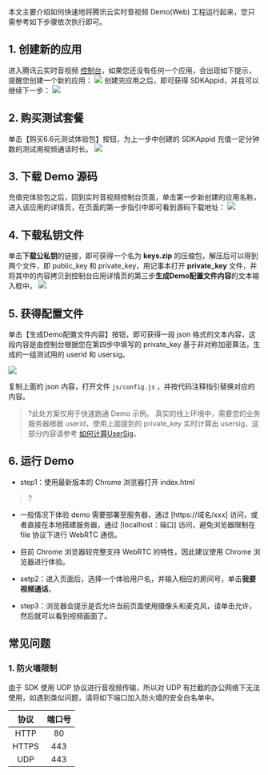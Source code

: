 本文主要介绍如何快速地将腾讯云实时音视频 Demo(Web) 工程运行起来，您只需参考如下步骤依次执行即可。

## 1. 创建新的应用

进入腾讯云实时音视频 [控制台](https://console.cloud.tencent.com/rav)，如果您还没有任何一个应用，会出现如下提示，提醒您创建一个新的应用：
![](https://main.qcloudimg.com/raw/6ca631d8a7be7d339845645f8c9f6ab6.png)
创建完应用之后，即可获得 SDKAppid，并且可以继续下一步：
![](https://main.qcloudimg.com/raw/af782656b5042abce3dd8dc1f164791e.png)

## 2. 购买测试套餐
单击【购买6.6元测试体验包】按钮，为上一步中创建的 SDKAppid 充值一定分钟数的测试用视频通话时长。
![](https://main.qcloudimg.com/raw/f0ff77dedba7017ec05e57d834ec7f48.png)

## 3. 下载 Demo 源码
充值完体验包之后，回到实时音视频控制台页面，单击第一步新创建的应用名称，进入该应用的详情页，在页面的第一步指引中即可看到源码下载地址：
![](https://main.qcloudimg.com/raw/100be38c27d503f0cfe689d7512f0131.png)

## 4. 下载私钥文件
单击**下载公私钥**的链接，即可获得一个名为 **keys.zip** 的压缩包，解压后可以得到两个文件，即 public_key 和 private_key，用记事本打开 **private_key** 文件，并将其中的内容拷贝到控制台应用详情页的第三步**生成Demo配置文件内容**的文本输入框中。
![](https://main.qcloudimg.com/raw/75edc5d22563c32aace232543915bbff.png)

## 5. 获得配置文件
单击【生成Demo配置文件内容】按钮，即可获得一段 json 格式的文本内容，这段内容是由控制台根据您在第四步中填写的 private_key 基于非对称加密算法，生成的一组测试用的 userid 和 usersig。

![](https://main.qcloudimg.com/raw/5de8161bb72b2e19ebdb24ef6056751c.png)

复制上面的 json 内容，打开文件 `js/config.js` ，并按代码注释指引替换对应的内容。


>?此处方案仅用于快速跑通 Demo 示例。
真实的线上环境中，需要您的业务服务器根据 userid，使用上面提到的 private_key 实时计算出 usersig，这部分内容请参考 [如何计算UserSig](https://cloud.tencent.com/document/product/647/17275)。

## 6. 运行 Demo

- step1：使用最新版本的 Chrome 浏览器打开 index.html

>?
- 一般情况下体验 demo 需要部署至服务器，通过 [https://域名/xxx] 访问，或者直接在本地搭建服务器，通过 [localhost：端口] 访问，避免浏览器限制在 file 协议下进行 WebRTC 通信。
- 目前 Chrome 浏览器较完整支持 WebRTC 的特性，因此建议使用 Chrome 浏览器进行体验。

- setp2：进入页面后，选择一个体验用户名，并输入相应的房间号，单击**我要视频通话**。	
- step3：浏览器会提示是否允许当前页面使用摄像头和麦克风，请单击允许，然后就可以看到视频画面了。

## 常见问题

### 1. 防火墙限制
由于 SDK 使用 UDP 协议进行音视频传输，所以对 UDP 有拦截的办公网络下无法使用，如遇到类似问题，请将如下端口加入防火墙的安全白名单中。

| 协议 | 端口号 |
|:--------:|:--------:|
| HTTP | 80 |
| HTTPS | 443 |
| UDP    | 443 |
